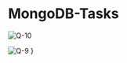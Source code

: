 # MongoDB-Tasks

![Q-10](https://user-images.githubusercontent.com/81481090/138538474-90774da1-9ac0-4d50-817f-459d9df30f7a.png)

![Q-9](https://user-images.githubusercontent.com/81481090/138538720-7ac21e74-9a4b-4c35-bae4-ba287dcef932.png)
}
